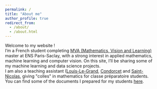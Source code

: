 ```yaml
---
permalink: /
title: "About me"
author_profile: true
redirect_from: 
  - /about/
  - /about.html
---
```


Welcome to my website !\
I’m a French student completing [MVA (Mathematics, Vision and Learning)](https://www.master-mva.com/) master at ENS Paris-Saclay, with a strong interest in applied mathematics, machine learning and computer vision. On this site, I’ll be sharing some of my machine learning and data science projects.\
I am also a teaching assistant ([Louis-Le-Grand](https://fr.wikipedia.org/wiki/Lyc%C3%A9e_Louis-le-Grand), [Condorcet](https://fr.wikipedia.org/wiki/Lyc%C3%A9e_Condorcet) and [Saint-Nicolas](https://fr.wikipedia.org/wiki/Lyc%C3%A9e_Saint-Nicolas_(Paris)), giving "colles" in mathematics for classe préparatoire students. You can find some of the documents I prepared for my students [here](/teaching).
